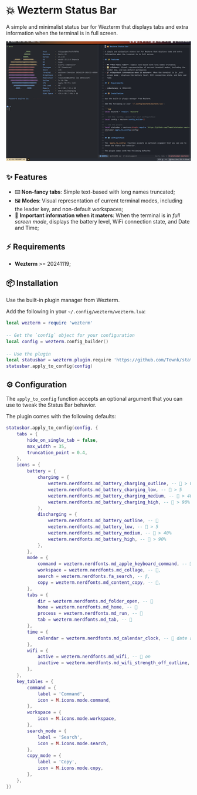 # 💥 Wezterm Status Bar

A simple and minimalist status bar for Wezterm that displays tabs and extra
information when the terminal is in full screen.

![](https://github.com/Townk/statusbar.wezterm/blob/933e8452498b93a540372d63ee37f02e9ced609e/assets/Wezterm%20Status%20Bar.png)

## ✨ Features

- ⌨️ **Non-fancy tabs**: Simple text-based with long names truncated;
- 🖼️ **Modes**: Visual representation of current terminal modes, including the
  leader key, and non-default workspaces;
- 🚀 **Important information when it maters**: When the terminal is in _full
  screen mode_, displays the battery level, WiFi connection state, and Date and
  Time;

## ⚡️ Requirements

- **Wezterm** >= 20241119;

## 📦 Installation

Use the built-in plugin manager from Wezterm.

Add the following in your `~/.config/wezterm/wezterm.lua`:

```lua
local wezterm = require 'wezterm'

-- Get the `config` object for your configuration
local config = wezterm.config_builder()

-- Use the plugin
local statusbar = wezterm.plugin.require 'https://github.com/Townk/statusbar.wezterm'
statusbar.apply_to_config(config)
```

## ⚙️ Configuration

The `apply_to_config` function accepts an optional argument that you can use to
tweak the Status Bar behavior.

The plugin comes with the following defaults:

```lua
statusbar.apply_to_config(config, {
    tabs = {
        hide_on_single_tab = false,
        max_width = 35,
        truncation_point = 0.4,
    },
    icons = {
        battery = {
            charging = {
                wezterm.nerdfonts.md_battery_charging_outline, -- 󰢟 > 0
                wezterm.nerdfonts.md_battery_charging_low, -- 󱊤 > 5
                wezterm.nerdfonts.md_battery_charging_medium, -- 󱊥 > 40%
                wezterm.nerdfonts.md_battery_charging_high, -- 󱊦 > 90%
            },
            discharging = {
                wezterm.nerdfonts.md_battery_outline, -- 󰂎
                wezterm.nerdfonts.md_battery_low, -- 󱊡 > 5
                wezterm.nerdfonts.md_battery_medium, -- 󱊢 > 40%
                wezterm.nerdfonts.md_battery_high, -- 󱊣 > 90%
            },
        },
        mode = {
            command = wezterm.nerdfonts.md_apple_keyboard_command, -- 󰘳,
            workspace = wezterm.nerdfonts.md_collage, -- 󰙀,
            search = wezterm.nerdfonts.fa_search, -- ,
            copy = wezterm.nerdfonts.md_content_copy, -- 󰆏,
        },
        tabs = {
            dir = wezterm.nerdfonts.md_folder_open, -- 󰝰
            home = wezterm.nerdfonts.md_home, -- 󰋜
            process = wezterm.nerdfonts.md_run, -- 󰜎
            tab = wezterm.nerdfonts.md_tab, -- 󰓩
        },
        time = {
            calendar = wezterm.nerdfonts.md_calendar_clock, -- 󰃰 date and time
        },
        wifi = {
            active = wezterm.nerdfonts.md_wifi, -- 󰖩 on
            inactive = wezterm.nerdfonts.md_wifi_strength_off_outline, -- 󰤮 off
        },
    },
    key_tables = {
        command = {
            label = 'Command',
            icon = M.icons.mode.command,
        },
        workspace = {
            icon = M.icons.mode.workspace,
        },
        search_mode = {
            label = 'Search',
            icon = M.icons.mode.search,
        },
        copy_mode = {
            label = 'Copy',
            icon = M.icons.mode.copy,
        },
    },
})
```
